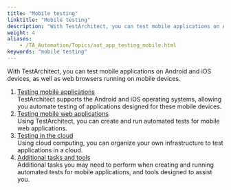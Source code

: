 ```yaml
--- 
title: "Mobile testing"
linktitle: "Mobile testing"
description: "With TestArchitect, you can test mobile applications on Android and iOS devices, as well as web browsers running on mobile devices."
weight: 4
aliases: 
    - /TA_Automation/Topics/aut_app_testing_mobile.html
keywords: "mobile testing"
---
```


With TestArchitect, you can test mobile applications on Android and iOS devices, as well as web browsers running on mobile devices.

1.  [Testing mobile applications](/TA_Automation/Topics/Mobile_automation.html)  
TestArchitect supports the Android and iOS operating systems, allowing you automate testing of applications designed for these mobile devices.
2.  [Testing mobile web applications](/TA_Automation/Topics/aut_app_testing_mobile_web.html)  
Using TestArchitect, you can create and run automated tests for mobile web applications.
3.  [Testing in the cloud](/TA_Automation/Topics/aut_app_cloud_testing.html)  
Using cloud computing, you can organize your own infrastructure to test applications in a cloud.
4.  [Additional tasks and tools](/TA_Automation/Topics/aut_app_testing_mobile_additional_tasks.html)  
Additional tasks you may need to perform when creating and running automated tests for mobile applications, and tools designed to assist you.




